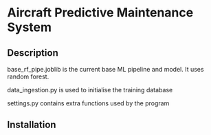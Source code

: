 # Aircraft Predictive Maintenance System

## Description

base_rf_pipe.joblib is the current base ML pipeline and model. It uses random forest.

data_ingestion.py is used to initialise the training database

settings.py contains extra functions used by the program

## Installation
